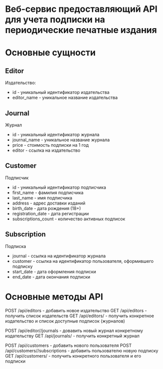# Веб-сервис предоставляющий API для учета подписки на периодические печатные издания

# Основные сущности

## Editor
Издательство:

- id - уникальный идентификатор издательства
- editor_name - уникальное название издательства

## Journal
Журнал
- id - уникальный идентификатор журнала
- journal_name - уникальное название журнала
- price - стоимость подписки на 1 год
- editor - ссылка на издательство

## Customer
Подписчик

- id - уникальный идентификатор подписчика
- first_name - фамилия подписчика
- last_name - имя подписчика
- address - адрес доставки изданий
- birth_date - дата рождения (18+)
- registration_date - дата регистрации
- subscriptions_count - количество активных подписок

## Subscription
Подписка

- journal - ссылка на идентификатор журнала
- customer - ссылка на идентификатор пользователя, оформившего подписку
- start_date - дата оформления подписки
- end_date - дата окончания подписки

# Основные методы API

POST /api/editors - добавить новое издательство
GET /api/editors - получить список издательств
GET /api/editors/<id> - получить конкретное издательство и список доступные подписок (журналов)

POST /api/editor/<id>/journals - довавить новый журнал конкретному издательству
GET /api/journals/<id> - получить конкретный журнал

POST /api/customers - добавить нового пользователя
POST /api/customers/<id>/subscriptions - добавить пользователю новую подписку
GET /api/customers/<id> - получить конкретного пользователя и его подписки

